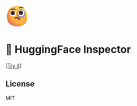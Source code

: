 ![](./apps/inspector/public/favicon.svg)

# 🤗 HuggingFace Inspector

[[Try it](https://huggingface-inspector.netlify.app)]

## License

MIT
